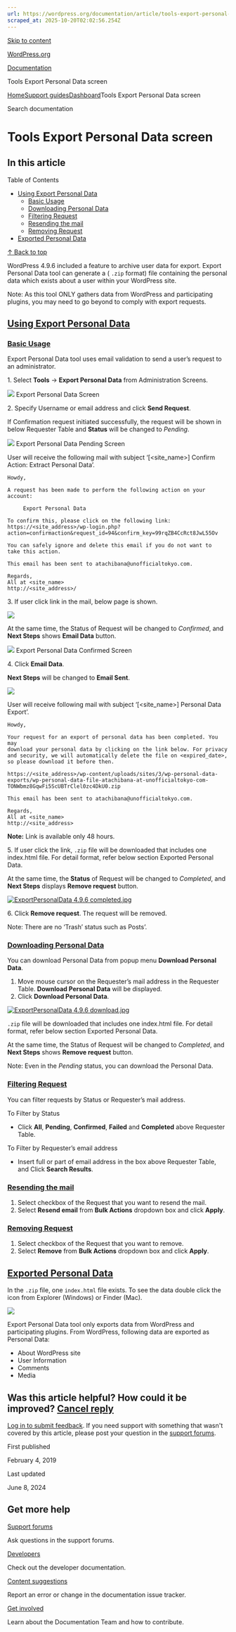 ```yaml
---
url: https://wordpress.org/documentation/article/tools-export-personal-data-screen
scraped_at: 2025-10-20T02:02:56.254Z
---
```


[Skip to content](https://wordpress.org/documentation/article/tools-export-personal-data-screen/#wp--skip-link--target)

[WordPress.org](https://wordpress.org/)

[Documentation](https://wordpress.org/documentation)

Tools Export Personal Data screen

[Home](https://wordpress.org/documentation)[Support guides](https://wordpress.org/documentation/support-guides/)[Dashboard](https://wordpress.org/documentation/category/dashboard/)Tools Export Personal Data screen

Search documentation

# Tools Export Personal Data screen

## In this article

Table of Contents

- [Using Export Personal Data](https://wordpress.org/documentation/article/tools-export-personal-data-screen/#using-export-personal-data)
  - [Basic Usage](https://wordpress.org/documentation/article/tools-export-personal-data-screen/#basic-usage)
  - [Downloading Personal Data](https://wordpress.org/documentation/article/tools-export-personal-data-screen/#downloading-personal-data)
  - [Filtering Request](https://wordpress.org/documentation/article/tools-export-personal-data-screen/#filtering-request)
  - [Resending the mail](https://wordpress.org/documentation/article/tools-export-personal-data-screen/#resending-the-mail)
  - [Removing Request](https://wordpress.org/documentation/article/tools-export-personal-data-screen/#removing-request)
- [Exported Personal Data](https://wordpress.org/documentation/article/tools-export-personal-data-screen/#exported-personal-data)

[↑ Back to top](https://wordpress.org/documentation/article/tools-export-personal-data-screen/#wp--skip-link--target)

WordPress 4.9.6 included a feature to archive user data for export. Export Personal Data tool can generate a ( `.zip` format) file containing the personal data which exists about a user within your WordPress site.

Note: As this tool ONLY gathers data from WordPress and
participating plugins, you may need to go beyond to comply with export
requests.

## [Using Export Personal Data](https://wordpress.org/documentation/article/tools-export-personal-data-screen/\#using-export-personal-data)

### [Basic Usage](https://wordpress.org/documentation/article/tools-export-personal-data-screen/\#basic-usage)

Export Personal Data tool uses email validation to send a user’s request to an administrator.

1\. Select **Tools** -\> **Export Personal Data** from Administration Screens.

[![](https://i0.wp.com/wordpress.org/documentation/files/2019/02/ExportPersonalData_4.9.6-1.jpg?fit=1083%2C603&ssl=1)](https://wordpress.org/support/?attachment_id=11158276) Export Personal Data Screen

2\. Specify Username or email address and click **Send Request**.

If Confirmation request initiated successfully, the request will be shown in below Requester Table and **Status** will be changed to _Pending_.

[![](https://i2.wp.com/wordpress.org/documentation/files/2019/02/ExportPersonalData_4.9.6_pending.jpg?fit=879%2C260&ssl=1)](https://wordpress.org/support/exportpersonaldata_4-9-6_pending/) Export Personal Data Pending Screen

User will receive the following mail with subject ‘\[<site\_name>\] Confirm Action: Extract Personal Data’.

```
Howdy,

A request has been made to perform the following action on your account:

     Export Personal Data

To confirm this, please click on the following link:
https://<site_address>/wp-login.php?action=confirmaction&request_id=94&confirm_key=99rqZB4CcRct8JwL55Ov

You can safely ignore and delete this email if you do not want to
take this action.

This email has been sent to atachibana@unofficialtokyo.com.

Regards,
All at <site_name>
http://<site_address>/

```

3\. If user click link in the mail, below page is shown.

[![](https://i0.wp.com/wordpress.org/documentation/files/2019/02/ExportPersonalData_4.9.6_confirmation.jpg?fit=370%2C377&ssl=1)](https://wordpress.org/support/exportpersonaldata_4-9-6_confirmation/)

At the same time, the Status of Request will be changed to _Confirmed_, and **Next Steps** shows **Email Data** button.

[![](https://i0.wp.com/wordpress.org/documentation/files/2019/02/ExportPersonalData_4.9.6_confirmed.jpg?fit=878%2C252&ssl=1)](https://wordpress.org/support/exportpersonaldata_4-9-6_confirmed/) Export Personal Data Confirmed Screen

4\. Click **Email Data**.

**Next Steps** will be changed to **Email Sent**.

[![](https://i2.wp.com/wordpress.org/documentation/files/2019/02/ExportPersonalData_4.9.6_confirmed-1.jpg?fit=878%2C252&ssl=1)](https://wordpress.org/support/exportpersonaldata_4-9-6_confirmed-2/)

User will receive following mail with subject ‘\[<site\_name>\] Personal Data Export’.

```
Howdy,

Your request for an export of personal data has been completed. You may
download your personal data by clicking on the link below. For privacy
and security, we will automatically delete the file on <expired_date>,
so please download it before then.

https://<site_address>/wp-content/uploads/sites/3/wp-personal-data-exports/wp-personal-data-file-atachibana-at-unofficialtokyo-com-TONWbmz8GqwFi5ScUBTrClel0zc4DkU0.zip

This email has been sent to atachibana@unofficialtokyo.com.

Regards,
All at <site_name>
http://<site_address>

```

**Note:** Link is available only 48 hours.

5\. If user click the link, `.zip` file will be downloaded that includes one index.html file. For detail format, refer below section Exported Personal Data.

At the same time, the **Status** of Request will be changed to _Completed_, and **Next Steps** displays **Remove request** button.

[![ExportPersonalData 4.9.6 completed.jpg](https://codex.wordpress.org/images/thumb/c/ca/ExportPersonalData_4.9.6_completed.jpg/600px-ExportPersonalData_4.9.6_completed.jpg)](https://codex.wordpress.org/images/thumb/c/ca/ExportPersonalData_4.9.6_completed.jpg/600px-ExportPersonalData_4.9.6_completed.jpg)

6\. Click **Remove request**. The request will be removed.

Note: There are no ‘Trash’ status such as Posts’.

### [Downloading Personal Data](https://wordpress.org/documentation/article/tools-export-personal-data-screen/\#downloading-personal-data)

You can download Personal Data from popup menu **Download Personal Data**.

1. Move mouse cursor on the Requester’s mail address in the Requester Table. **Download Personal Data** will be displayed.
2. Click **Download Personal Data**.

[![ExportPersonalData 4.9.6 download.jpg](https://codex.wordpress.org/images/thumb/0/09/ExportPersonalData_4.9.6_download.jpg/600px-ExportPersonalData_4.9.6_download.jpg)](https://codex.wordpress.org/images/thumb/0/09/ExportPersonalData_4.9.6_download.jpg/600px-ExportPersonalData_4.9.6_download.jpg)

`.zip` file will be downloaded that includes one index.html file. For detail format, refer below section Exported Personal Data.

At the same time, the Status of Request will be changed to _Completed_, and **Next Steps** shows **Remove request** button.

Note: Even in the _Pending_ status, you can download the Personal Data.

### [Filtering Request](https://wordpress.org/documentation/article/tools-export-personal-data-screen/\#filtering-request)

You can filter requests by Status or Requester’s mail address.

To Filter by Status

- Click **All**, **Pending**, **Confirmed**, **Failed** and **Completed** above Requester Table.

To Filter by Requester’s email address

- Insert full or part of email address in the box above Requester Table, and Click **Search Results**.

### [Resending the mail](https://wordpress.org/documentation/article/tools-export-personal-data-screen/\#resending-the-mail)

1. Select checkbox of the Request that you want to resend the mail.
2. Select **Resend email** from **Bulk Actions** dropdown box and click **Apply**.

### [Removing Request](https://wordpress.org/documentation/article/tools-export-personal-data-screen/\#removing-request)

1. Select checkbox of the Request that you want to remove.
2. Select **Remove** from **Bulk Actions** dropdown box and click **Apply**.

## [Exported Personal Data](https://wordpress.org/documentation/article/tools-export-personal-data-screen/\#exported-personal-data)

In the `.zip` file, one `index.html` file exists. To see the data double click the icon from Explorer (Windows) or Finder (Mac).

[![](https://i1.wp.com/wordpress.org/documentation/files/2019/02/ExportPersonalData_4.9.6_indexhtml.jpg?fit=994%2C526&ssl=1)](https://wordpress.org/support/exportpersonaldata_4-9-6_indexhtml/)

Export Personal Data tool only exports data from WordPress and participating plugins.
From WordPress, following data are exported as Personal Data:

- About WordPress site
- User Information
- Comments
- Media

## Was this article helpful? How could it be improved? [Cancel reply](https://wordpress.org/documentation/article/tools-export-personal-data-screen/\#respond)

[Log in to submit feedback](https://login.wordpress.org/?redirect_to=https%3A%2F%2Fwordpress.org%2Fdocumentation%2Farticle%2Ftools-export-personal-data-screen%2F&locale=en_US). If you need support with something that wasn't covered by this article, please post your question in the [support forums](https://wordpress.org/support/forums/).

First published

February 4, 2019

Last updated

June 8, 2024

## Get more help

[Support forums](https://wordpress.org/support/forums/)

Ask questions in the support forums.

[Developers](https://developer.wordpress.org/)

Check out the developer documentation.

[Content suggestions](https://github.com/WordPress/Documentation-Issue-Tracker/issues)

Report an error or change in the documentation issue tracker.

[Get involved](https://make.wordpress.org/docs/)

Learn about the Documentation Team and how to contribute.